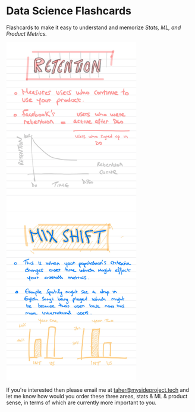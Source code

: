 # Data Science Flashcards 

Flashcards to make it easy to understand and memorize *Stats, ML, and Product Metrics.*  

<p float="left">
<img src="flashcards-2.jpg" width="350">
<img src="flashcards-3.jpg" width="350">
</p>

If you're interested then please email me at taher@mysideproject.tech and let me know how would you order these three areas, stats & ML & product sense, in terms of which are currently more important to you. 

